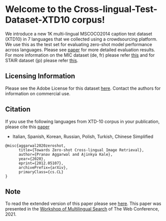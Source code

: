 # Welcome to the Cross-lingual-Test-Dataset-XTD10 corpus!
We introduce a new 1K multi-lingual MSCOCO2014 caption test dataset (XTD10) in 7 languages that we collected using a crowdsourcing platform. We use this as the test set for evaluating zero-shot model performance across languages. Please see [paper](https://arxiv.org/pdf/2012.05107.pdf) for more detailed evaluation results. For more information on the MIC dataset (de, fr) please refer [this](https://arxiv.org/pdf/1510.03519.pdf) and for STAIR dataset (jp) please refer [this](https://aclanthology.org/P17-2066.pdf).
## Licensing Information
Please see the Adobe License for this dataset [here](https://github.com/adobe-research/Cross-lingual-Test-Dataset-XTD10/blob/main/LICENSE.md). Contact the authors for information on commercial use.
## Citation
If you use the following languages from XTD-10 corpus in your publication, please cite this [paper](https://arxiv.org/pdf/2012.05107.pdf)
 - Italian, Spanish, Korean, Russian, Polish, Turkish, Chinese Simplified
```
@misc{aggarwal2020zeroshot,
      title={Towards Zero-shot Cross-lingual Image Retrieval},
      author={Pranav Aggarwal and Ajinkya Kale},
      year={2020},
      eprint={2012.05107},
      archivePrefix={arXiv},
      primaryClass={cs.CL}
}
```
## Note
To read the extended version of this paper please see [here](https://arxiv.org/abs/2109.07622). This paper was presented in the [Workshop of Multilingual Search](https://multilingual-workshop.github.io/) of The Web Conference, 2021.
